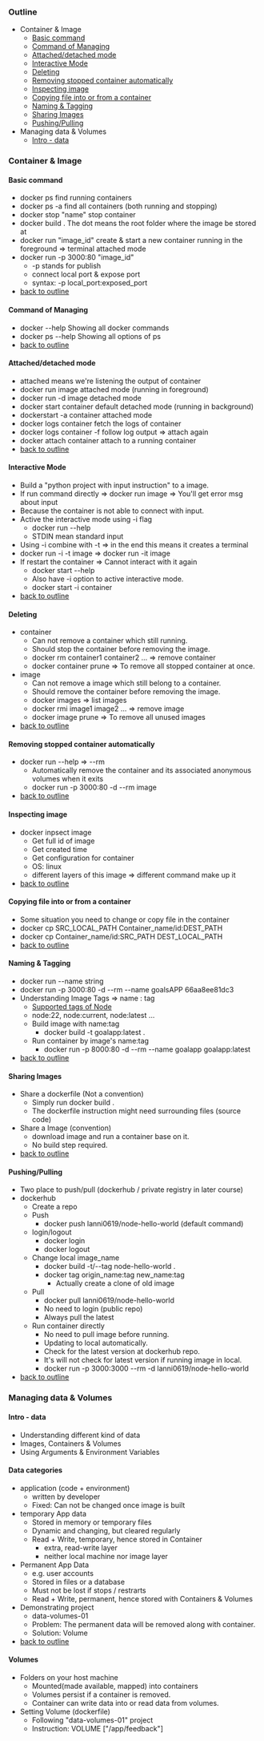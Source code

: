 ### Outline

- Container & Image
  - [Basic command](#basic-command)
  - [Command of Managing](#command-of-managing)
  - [Attached/detached mode](#attacheddetached-mode)
  - [Interactive Mode](#Interactive-Mode)
  - [Deleting](#Deleting)
  - [Removing stopped container automatically](#removing-stopped-container-automatically)
  - [Inspecting image](#inspecting-image)
  - [Copying file into or from a container](#copying-file-into-or-from-a-container)
  - [Naming & Tagging](#naming--tagging)
  - [Sharing Images](#sharing-images)
  - [Pushing/Pulling](#pushingpulling)
- Managing data & Volumes
  - [Intro - data](#intro---data)

### Container & Image

#### Basic command

- docker ps
  find running containers
- docker ps -a
  find all containers (both running and stopping)
- docker stop "name"
  stop container
- docker build .
  The dot means the root folder where the image be stored at
- docker run "image_id"
  create & start a new container running in the foreground => terminal attached mode
- docker run -p 3000:80 "image_id"
  - -p stands for publish
  - connect local port & expose port
  - syntax: -p local_port:exposed_port
- [back to outline](#outline)

#### Command of Managing

- docker --help
  Showing all docker commands
- docker ps --help
  Showing all options of ps
- [back to outline](#outline)

#### Attached/detached mode

- attached means we're listening the output of container
- docker run image
  attached mode (running in foreground)
- docker run -d image
  detached mode
- docker start container
  default detached mode (running in background)
- dockerstart -a container
  attached mode
- docker logs container
  fetch the logs of container
- docker logs container -f
  follow log output => attach again
- docker attach container
  attach to a running container
- [back to outline](#outline)

#### Interactive Mode

- Build a "python project with input instruction" to a image.
- If run command directly => docker run image => You'll get error msg about input
- Because the container is not able to connect with input.
- Active the interactive mode using -i flag
  - docker run --help
  - STDIN mean standard input
- Using -i combine with -t => in the end this means it creates a terminal
- docker run -i -t image => docker run -it image
- If restart the container => Cannot interact with it again
  - docker start --help
  - Also have -i option to active interactive mode.
  - docker start -i container
- [back to outline](#outline)

#### Deleting

- container
  - Can not remove a container which still running.
  - Should stop the container before removing the image.
  - docker rm container1 container2 ... => remove container
  - docker container prune => To remove all stopped container at once.
- image
  - Can not remove a image which still belong to a container.
  - Should remove the container before removing the image.
  - docker images => list images
  - docker rmi image1 image2 ... => remove image
  - docker image prune => To remove all unused images
- [back to outline](#outline)

#### Removing stopped container automatically

- docker run --help => --rm
  - Automatically remove the container and its associated anonymous volumes when it exits
  - docker run -p 3000:80 -d --rm image
- [back to outline](#outline)

#### Inspecting image

- docker inpsect image
  - Get full id of image
  - Get created time
  - Get configuration for container
  - OS: linux
  - different layers of this image => different command make up it
- [back to outline](#outline)

#### Copying file into or from a container

- Some situation you need to change or copy file in the container
- docker cp SRC_LOCAL_PATH Container_name/id:DEST_PATH
- docker cp Container_name/id:SRC_PATH DEST_LOCAL_PATH
- [back to outline](#outline)

#### Naming & Tagging

- docker run --name string
- docker run -p 3000:80 -d --rm --name goalsAPP 66aa8ee81dc3
- Understanding Image Tags => name : tag
  - [Supported tags of Node](https://hub.docker.com/_/node)
  - node:22, node:current, node:latest ...
  - Build image with name:tag
    - docker build -t goalapp:latest .
  - Run container by image's name:tag
    - docker run -p 8000:80 -d --rm --name goalapp goalapp:latest
- [back to outline](#outline)

#### Sharing Images

- Share a dockerfile (Not a convention)
  - Simply run docker build .
  - The dockerfile instruction might need surrounding files (source code)
- Share a Image (convention)
  - download image and run a container base on it.
  - No build step required.
- [back to outline](#outline)

#### Pushing/Pulling

- Two place to push/pull (dockerhub / private registry in later course)
- dockerhub
  - Create a repo
  - Push
    - docker push lanni0619/node-hello-world (default command)
  - login/logout
    - docker login
    - docker logout
  - Change local image_name
    - docker build -t/--tag node-hello-world .
    - docker tag origin_name:tag new_name:tag
      - Actually create a clone of old image
  - Pull
    - docker pull lanni0619/node-hello-world
    - No need to login (public repo)
    - Always pull the latest
  - Run container directly
    - No need to pull image before running.
    - Updating to local automatically.
    - Check for the latest version at dockerhub repo.
    - It's will not check for latest version if running image in local.
    - docker run -p 3000:3000 --rm -d lanni0619/node-hello-world
- [back to outline](#outline)

### Managing data & Volumes

#### Intro - data

- Understanding different kind of data
- Images, Containers & Volumes
- Using Arguments & Environment Variables

#### Data categories

- application (code + environment)
  - written by developer
  - Fixed: Can not be changed once image is built
- temporary App data
  - Stored in memory or temporary files
  - Dynamic and changing, but cleared regularly
  - Read + Write, temporary, hence stored in Container
    - extra, read-write layer
    - neither local machine nor image layer
- Permanent App Data
  - e.g. user accounts
  - Stored in files or a database
  - Must not be lost if stops / restrarts
  - Read + Write, permanent, hence stored with Containers & Volumes
- Demonstrating project
  - data-volumes-01
  - Problem: The permanent data will be removed along with container.
  - Solution: Volume
- [back to outline](#outline)

#### Volumes

- Folders on your host machine
  - Mounted(made available, mapped) into containers
  - Volumes persist if a container is removed.
  - Container can write data into or read data from volumes.
- Setting Volume (dockerfile)
  - Following "data-volumes-01" project
  - Instruction: VOLUME ["/app/feedback"]
